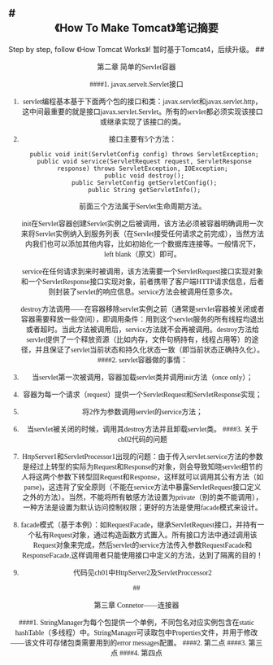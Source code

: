 #<center>《How To Make Tomcat》笔记摘要
---------------
Step by step, follow 《How Tomcat Works》! 暂时基于Tomcat4，后续升级。
##<center style="font-family:Microsoft Yahei">第二章	简单的Servlet容器

####1. javax.servelt.Servlet接口
1. servlet编程基本基于下面两个包的接口和类：javax.servlet和javax.servlet.http，这中间最重要的就是接口javax.servlet.Servlet。所有的servlet都必须实现该接口或继承实现了该接口的类。
2. 接口主要有5个方法：

		public void init(ServletConfig config) throws ServletException;
		public void service(ServletRequest request, ServletResponse response) throws ServletException, IOException;
		public void destroy();
		public ServletConfig getServletConfig();
		public String getServletInfo();

	前面三个方法属于Servlet生命周期方法。

	init在Servlet容器创建Servlet实例之后被调用，该方法必须被容器明确调用一次来将Servlet实例纳入到服务列表（在Servlet接受任何请求之前完成），当然方法内我们也可以添加其他内容，比如初始化一个数据库连接等。一般情况下，left blank（原文）即可。
	
	service在任何请求到来时被调用，该方法需要一个ServletRequest接口实现对象和一个ServletResponse接口实现对象，前者携带了客户端HTTP请求信息，后者则封装了servlet的响应信息。service方法会被调用任意多次。

	destroy方法调用——在容器移除servlet实例之前（通常是servlet容器被关闭或者容器需要释放一些空间），即调用条件：用到这个servlet服务的所有线程均退出或者超时。当此方法被调用后，service方法就不会再被调用。destroy方法给servlet提供了一个释放资源（比如内存，文件句柄持有，线程占用等）的途径，并且保证了servlet当前状态和持久化状态一致（即当前状态正确持久化）。
####2. servlet容器做的事情：

1. 当servlet第一次被调用，容器加载servlet类并调用init方法（once only）；
2. 容器为每一个请求（request）提供一个ServletRequest和ServletResponse实现；
3. 将2作为参数调用servlet的service方法；
4. 当servlet被关闭的时候，调用其destroy方法并且卸载servlet类。
####3. 关于ch02代码的问题

1. HttpServer1和ServletProcessor1出现的问题：由于传入servlet.service方法的参数是经过上转型的实际为Request和Response的对象，则会导致知晓servlet细节的人将这两个参数下转型回Request和Response，这样就可以调用其公有方法（如parse)，这违背了安全原则（不能在service方法中暴露ServletRequest接口定义之外的方法）。当然，不能将所有敏感方法设置为private（别的类不能调用），一种方法是设置为默认访问控制权限；更好的方法是使用facade模式来设计。
2. facade模式（基于本例）：如RequestFacade，继承ServletRequest接口，并持有一个私有Request对象，通过构造函数方式置入。所有接口方法中通过调用该Request对象来完成，然后servlet的service方法传入参数RequestFacade和ResponseFacade,这样调用者只能使用接口中定义的方法，达到了隔离的目的！
3. 代码见ch01中HttpServer2及ServletProccessor2

##<center style="font-family:Microsoft Yahei">第三章	Connetor——连接器

####1. StringManager为每个包提供一个单例，不同包名对应实例包含在static hashTable（多线程）中。StringManager可读取包中Properties文件，并用于修改——该文件可存储包类需要用到的error messages配置。
####2. 第二点
####3. 第三点
####4. 第四点
